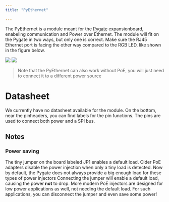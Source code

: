 ```yaml
---
title: "PyEthernet"

---
```



The PyEthernet is a module meant for the [Pygate](../pygate/) expansionboard, enabeling communication and Power over Ethernet. The module will fit on the Pygate in two ways, but only one is correct. Make sure the RJ45 Ethernet port is facing the other way compared to the RGB LED, like shown in the figure below. 

![](/gitbook/assets/pyethernet.png) ![](/gitbook/assets/pygate_ethernet.png)
> Note that the PyEthernet can also work without PoE, you will just need to connect it to a different power source

# Datasheet

We currently have no datasheet available for the module. On the bottom, near the pinheaders, you can find labels for the pin functions. The pins are used to connect both power and a SPI bus.


## Notes

### Power saving
The tiny jumper on the board labeled JP1 enables a default load. Older PoE adapters disable the power injection when only a tiny load is detected. Now by default, the Pygate does not always provide a big enough load for these types of power injectors Connecting the jumper will enable a default load, causing the power **not** to drop. More modern PoE injectors are designed for low power applications as well, not needing the default load. For such applications, you can disconnect the jumper and even save some power!


